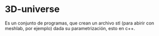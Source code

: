 # 3D-universe
Es un conjunto de programas, que crean un archivo stl (para abirir con meshlab, por ejemplo) dada su parametrización, esto en c++. 
